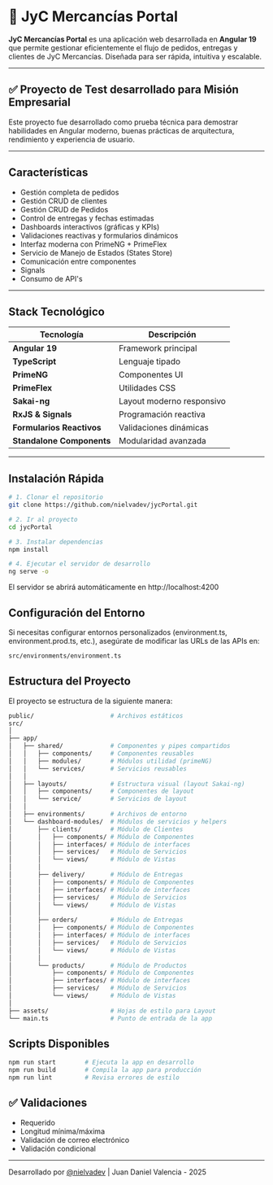 # 🚛 JyC Mercancías Portal

**JyC Mercancías Portal** es una aplicación web desarrollada en **Angular 19** que permite gestionar eficientemente el flujo de pedidos, entregas y clientes de JyC Mercancías. Diseñada para ser rápida, intuitiva y escalable.

---

## ✅ Proyecto de Test desarrollado para Misión Empresarial

Este proyecto fue desarrollado como prueba técnica para demostrar habilidades en Angular moderno, buenas prácticas de arquitectura, rendimiento y experiencia de usuario.

---

## Características

-   Gestión completa de pedidos
-   Gestión CRUD de clientes
-   Gestión CRUD de Pedidos
-   Control de entregas y fechas estimadas
-   Dashboards interactivos (gráficas y KPIs)
-   Validaciones reactivas y formularios dinámicos
-   Interfaz moderna con PrimeNG + PrimeFlex
-   Servicio de Manejo de Estados (States Store)
-   Comunicación entre componentes
-   Signals
-   Consumo de API's

---

## Stack Tecnológico

| Tecnología                | Descripción               |
| ------------------------- | ------------------------- |
| **Angular 19**            | Framework principal       |
| **TypeScript**            | Lenguaje tipado           |
| **PrimeNG**               | Componentes UI            |
| **PrimeFlex**             | Utilidades CSS            |
| **Sakai-ng**              | Layout moderno responsivo |
| **RxJS & Signals**        | Programación reactiva     |
| **Formularios Reactivos** | Validaciones dinámicas    |
| **Standalone Components** | Modularidad avanzada      |

---

## Instalación Rápida

```bash
# 1. Clonar el repositorio
git clone https://github.com/nielvadev/jycPortal.git

# 2. Ir al proyecto
cd jycPortal

# 3. Instalar dependencias
npm install

# 4. Ejecutar el servidor de desarrollo
ng serve -o
```

El servidor se abrirá automáticamente en http://localhost:4200

## Configuración del Entorno

Si necesitas configurar entornos personalizados (environment.ts, environment.prod.ts, etc.), asegúrate de modificar las URLs de las APIs en:

```bash
src/environments/environment.ts
```

## Estructura del Proyecto

El proyecto se estructura de la siguiente manera:

```bash
public/                     # Archivos estáticos
src/
│
├── app/
│   ├── shared/             # Componentes y pipes compartidos
│   │   ├── components/     # Componentes reusables
│   │   ├── modules/        # Módulos utilidad (primeNG)
│   │   └── services/       # Servicios reusables
│   │
│   ├── layouts/            # Estructura visual (layout Sakai-ng)
│   │   ├── components/     # Componentes de layout
│   │   └── service/        # Servicios de layout
│   │
│   ├── environments/       # Archivos de entorno
│   └── dashboard-modules/  # Módulos de servicios y helpers
│       ├── clients/        # Módulo de Clientes
│       │   ├── components/ # Módulo de Componentes
│       │   ├── interfaces/ # Módulo de interfaces
│       │   ├── services/   # Módulo de Servicios
│       │   └── views/      # Módulo de Vistas
│       │
│       ├── delivery/       # Módulo de Entregas
│       │   ├── components/ # Módulo de Componentes
│       │   ├── interfaces/ # Módulo de interfaces
│       │   ├── services/   # Módulo de Servicios
│       │   └── views/      # Módulo de Vistas
│       │
│       ├── orders/         # Módulo de Entregas
│       │   ├── components/ # Módulo de Componentes
│       │   ├── interfaces/ # Módulo de interfaces
│       │   ├── services/   # Módulo de Servicios
│       │   └── views/      # Módulo de Vistas
│       │
│       └── products/       # Módulo de Productos
│           ├── components/ # Módulo de Componentes
│           ├── interfaces/ # Módulo de interfaces
│           ├── services/   # Módulo de Servicios
│           └── views/      # Módulo de Vistas
│
├── assets/                 # Hojas de estilo para Layout
└── main.ts                 # Punto de entrada de la app

```

## Scripts Disponibles

```bash
npm run start        # Ejecuta la app en desarrollo
npm run build        # Compila la app para producción
npm run lint         # Revisa errores de estilo
```

## ✅ Validaciones
- Requerido
- Longitud mínima/máxima
- Validación de correo electrónico
- Validación condicional

___

Desarrollado por [@nielvadev](https://github.com/nielvadev) | Juan Daniel Valencia - 2025
